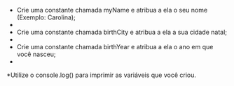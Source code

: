 * Crie uma constante chamada myName e atribua a ela o seu nome (Exemplo: Carolina);
* 
* Crie uma constante chamada birthCity e atribua a ela a sua cidade natal;
* 
* Crie uma constante chamada birthYear e atribua a ela o ano em que você nasceu;
* 
*Utilize o console.log() para imprimir as variáveis que você criou.